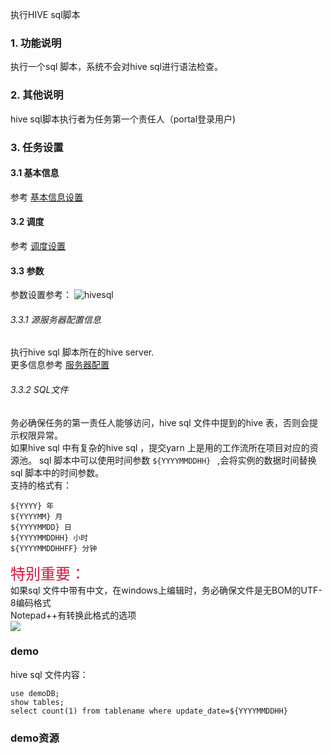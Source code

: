 执行HIVE sql脚本

### 1. 功能说明
执行一个sql 脚本，系统不会对hive sql进行语法检查。

### 2. 其他说明
hive sql脚本执行者为任务第一个责任人（portal登录用户)

### 3. 任务设置
#### 3.1 基本信息  
参考 [基本信息设置](/workflow/workflow/runnerBasicInfo.md)  
#### 3.2 调度  
参考 [调度设置](/workflow/workflow/runnerCycle.md)  

#### 3.3 参数
参数设置参考：
![hivesql](/workflow/workflow/images/hivesql.png)

###### 3.3.1 源服务器配置信息  
执行hive sql 脚本所在的hive server.  
更多信息参考 [服务器配置](/workflow/services/readme.md)

###### 3.3.2 SQL文件
务必确保任务的第一责任人能够访问，hive sql 文件中提到的hive 表，否则会提示权限异常。  
如果hive sql 中有复杂的hive sql ，提交yarn 上是用的工作流所在项目对应的资源池。 
sql 脚本中可以使用时间参数 ``` ${YYYYMMDDHH}  ``` ,会将实例的数据时间替换sql 脚本中的时间参数。  
支持的格式有：
```
${YYYY} 年
${YYYYMM} 月
${YYYYMMDD} 日
${YYYYMMDDHH} 小时
${YYYYMMDDHHFF} 分钟
```

<font color=#DC143C size=5>特别重要：</font>  
如果sql 文件中带有中文，在windows上编辑时，务必确保文件是无BOM的UTF-8编码格式  
Notepad++有转换此格式的选项  
![](/workflow/workflow/images/node1.jpg)

### demo
hive sql 文件内容：
```
use demoDB;
show tables;
select count(1) from tablename where update_date=${YYYYMMDDHH}
```

### demo资源
